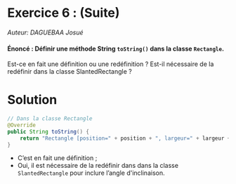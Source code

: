 # Exercice 6 : (Suite)
_Auteur: DAGUEBAA Josué_
#### Énoncé : Définir une méthode String `toString()` dans la classe `Rectangle`. 
Est-ce en fait une définition ou une redéfinition ? 
Est-il nécessaire de la redéfinir dans la classe SlantedRectangle ? 

# Solution

``` java
// Dans la classe Rectangle
@Override
public String toString() {
    return "Rectangle [position=" + position + ", largeur=" + largeur + ", hauteur=" + hauteur + "]";
}
```

- C’est en fait une définition ;
- Oui, il est nécessaire de la redéfinir dans dans la classe `SlantedRectangle` pour inclure l’angle d'inclinaison.

